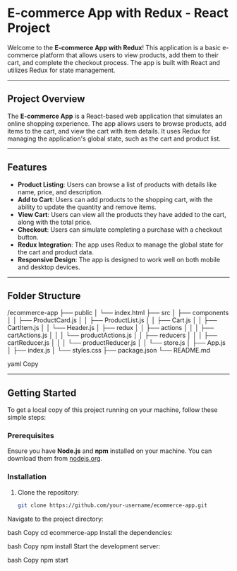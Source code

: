 # E-commerce App with Redux - React Project

Welcome to the **E-commerce App with Redux**! This application is a basic e-commerce platform that allows users to view products, add them to their cart, and complete the checkout process. The app is built with React and utilizes Redux for state management.

---

## Project Overview

The **E-commerce App** is a React-based web application that simulates an online shopping experience. The app allows users to browse products, add items to the cart, and view the cart with item details. It uses Redux for managing the application's global state, such as the cart and product list.

---

## Features

- **Product Listing**: Users can browse a list of products with details like name, price, and description.
- **Add to Cart**: Users can add products to the shopping cart, with the ability to update the quantity and remove items.
- **View Cart**: Users can view all the products they have added to the cart, along with the total price.
- **Checkout**: Users can simulate completing a purchase with a checkout button.
- **Redux Integration**: The app uses Redux to manage the global state for the cart and product data.
- **Responsive Design**: The app is designed to work well on both mobile and desktop devices.

---

## Folder Structure

/ecommerce-app ├── public │ └── index.html ├── src │ ├── components │ │ ├── ProductCard.js │ │ ├── ProductList.js │ │ ├── Cart.js │ │ ├── CartItem.js │ │ └── Header.js │ ├── redux │ │ ├── actions │ │ │ ├── cartActions.js │ │ │ └── productActions.js │ │ ├── reducers │ │ │ ├── cartReducer.js │ │ │ └── productReducer.js │ │ └── store.js │ ├── App.js │ ├── index.js │ └── styles.css ├── package.json └── README.md

yaml
Copy

---

## Getting Started

To get a local copy of this project running on your machine, follow these simple steps:

### Prerequisites

Ensure you have **Node.js** and **npm** installed on your machine. You can download them from [nodejs.org](https://nodejs.org/).

### Installation

1. Clone the repository:
   ```bash
   git clone https://github.com/your-username/ecommerce-app.git
Navigate to the project directory:

bash
Copy
cd ecommerce-app
Install the dependencies:

bash
Copy
npm install
Start the development server:

bash
Copy
npm start
